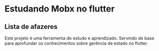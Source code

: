 # Estudando Mobx no flutter
## Lista de afazeres

Este projeto é uma ferramenta de estudo e aprendizado.
Servindo de base para aprofundar os conhecimentos sobre
gerência de estado no flutter.
